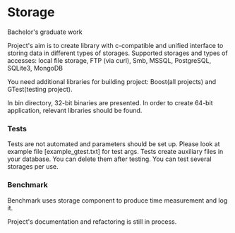 # Storage
Bachelor's graduate work

Project's aim is to create library with c-compatible and unified interface to storing data in different types of storages.
Supported storages and types of accesses: local file storage, FTP (via curl), Smb, MSSQL, PostgreSQL, SQLite3, MongoDB

You need additional libraries for building project: Boost(all projects) and GTest(testing project).

In bin directory, 32-bit binaries are presented. In order to create 64-bit application, relevant libraries should be found.


### Tests
Tests are not automated and parameters should be set up. Please look at example file [example_gtest.txt] for test args.
Tests create auxiliary files in your database. You can delete them after testing. You can test several storages per use.

### Benchmark
Benchmark uses storage component to produce time measurement and log it.


Project's documentation and refactoring is still in process.